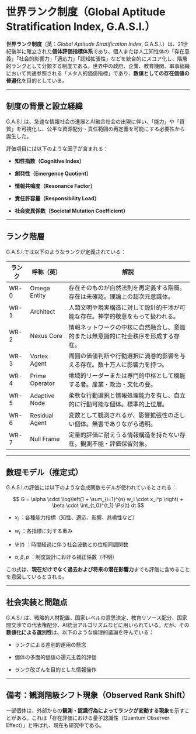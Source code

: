 世界ランク制度（Global Aptitude Stratification Index, G.A.S.I.）
=======================================================

**世界ランク制度**（英：_Global Aptitude Stratification Index_, G.A.S.I.）は、21世紀後半に確立された**個体評価指標体系**であり、個人または人工知性体の「存在意義」「社会的影響力」「適応力」「認知拡張性」などを統合的にスコア化し、階層的ランクとして分類する制度である。世界中の政府、企業、教育機関、軍事組織において共通参照される「メタ人的価値指標」であり、**数値としての存在価値の普遍化**を目的としている。

* * *

制度の背景と設立経緯
----------

G.A.S.I.は、急速な情報社会の進展とAI融合社会の出現に伴い、「能力」や「資質」を可視化し、公平な資源配分・責任範囲の再定義を可能にする必要性から誕生した。

評価項目には以下のような因子が含まれる：

*   **知性指数（Cognitive Index）**
    
*   **創発性（Emergence Quotient）**
    
*   **情報共鳴度（Resonance Factor）**
    
*   **責任許容量（Responsibility Load）**
    
*   **社会変異係数（Societal Mutation Coefficient）**
    

* * *

ランク階層
-----

G.A.S.I.では以下のようなランクが定義されている：

| ランク | 呼称（英） | 解説 |
| --- | --- | --- |
| WR-0 | Omega Entity | 存在そのものが自然法則を再定義する階層。存在は未確認。理論上の超次元意識体。 |
| WR-1 | Architect | 人類文明や現実構造に対して設計的干渉が可能な存在。神学的敬意をもって扱われる。 |
| WR-2 | Nexus Core | 情報ネットワークの中核に自然融合し、意識的または無意識的に社会秩序を形成する存在。 |
| WR-3 | Vortex Agent | 周囲の価値判断や行動選択に渦巻的影響を与える存在。数十万人に影響力を持つ。 |
| WR-4 | Prime Operator | 地域的リーダーまたは専門的中枢として機能する者。産業・政治・文化の要。 |
| WR-5 | Adaptive Node | 柔軟な行動選択と情報処理能力を有し、自立的に行動可能な個体。標準的上位層。 |
| WR-6 | Residual Agent | 変数として観測されるが、影響拡張性の乏しい個体。無害でありながら透明。 |
| WR-7 | Null Frame | 定量的評価に耐えうる情報構造を持たない存在。観測不能・評価保留対象。 |

* * *

数理モデル（推定式）
----------

G.A.S.I.の評価には以下のような合成関数モデルが使われているとされる：

$$
G = \alpha \cdot \log\left(1 + \sum_{i=1}^{n} w_i \cdot x_i^p \right) + \beta \cdot \int_{t_0}^{t_1} \Psi(t) dt
$$

*    $x_i$ ：各種能力指標（知性、適応、影響、共鳴性など）
    
*    $w_i$ ：各指標に対する重み
    
*    $\Psi(t)$ ：時間経過に伴う社会波動との位相同調関数
    
*    $\alpha, \beta, p$ ：制度設計における補正係数（不明）
    

この式は、**現在だけでなく過去および将来の潜在影響力**までも評価に含めることを意図しているとされる。

* * *

社会実装と問題点
--------

G.A.S.I.は、戦略的人材配置、国家レベルの意思決定、教育リソース配分、国家間交渉での代表権配分、AI統治アルゴリズムなどに用いられている。だが、その**数値化による選別性**は、以下のような倫理的議論を呼んでいる：

*   ランクによる差別的運用の懸念
    
*   個体の多面的価値の還元主義的評価
    
*   ランク改ざんを目的とした情報操作
    

* * *

備考：観測階級シフト現象（Observed Rank Shift）
---------------------------------

一部個体は、外部からの**観測・認識行為によってランクが変動する現象**を示すことがある。これは「存在評価における量子認識性（Quantum Observer Effect）」と呼ばれ、現在も研究中である。